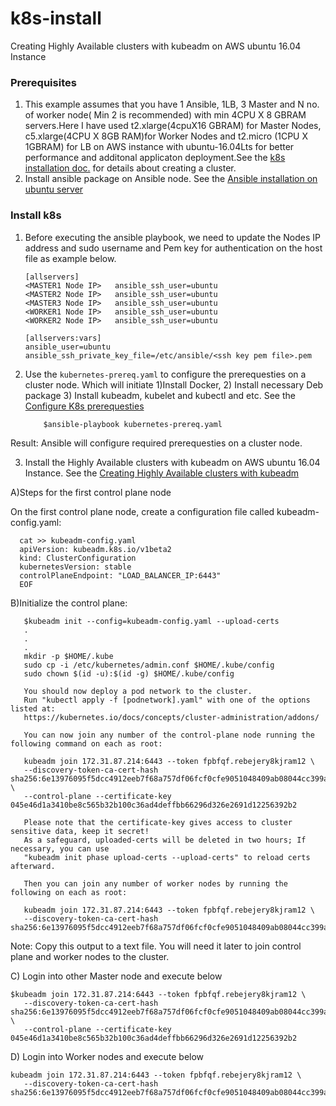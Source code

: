 # k8s-install
Creating Highly Available clusters with kubeadm on AWS ubuntu 16.04 Instance

### Prerequisites

1) This example assumes that you have 1 Ansible, 1LB, 3 Master and N no. of worker node( Min 2 is recommended) with min 4CPU X 8 GBRAM servers.Here I have used t2.xlarge(4cpuX16 GBRAM) for Master Nodes, c5.xlarge(4CPU X 8GB RAM)for Worker Nodes and t2.micro (1CPU X 1GBRAM) for LB on AWS instance with ubuntu-16.04Lts for better performance and additonal applicaton deployment.See the [k8s installation doc.](https://kubernetes.io/docs/setup/production-environment/tools/kubeadm/high-availability/) for details about creating a cluster.
2) Install ansible package on Ansible node. See the [Ansible installation on ubuntu server](https://docs.ansible.com/ansible/latest/installation_guide/intro_installation.html#latest-releases-via-apt-ubuntu) 

### Install k8s

1. Before executing the ansible playbook, we need to update the Nodes IP address and sudo username and Pem key for authentication on the host file as example below.

    ```
    [allservers]
    <MASTER1 Node IP>	ansible_ssh_user=ubuntu
    <MASTER2 Node IP> 	ansible_ssh_user=ubuntu
    <MASTER3 Node IP> 	ansible_ssh_user=ubuntu
    <WORKER1 Node IP> 	ansible_ssh_user=ubuntu
    <WORKER2 Node IP>	ansible_ssh_user=ubuntu

    [allservers:vars]
    ansible_user=ubuntu
    ansible_ssh_private_key_file=/etc/ansible/<ssh key pem file>.pem
    ```

2. Use the `kubernetes-prereq.yaml` to configure the prerequesties on a cluster node. Which will initiate 1)Install Docker, 2) Install necessary Deb package 3) Install kubeadm, kubelet and kubectl and etc.
See the [Configure K8s prerequesties](https://github.com/senthil2kumars/K8s-mStakx-Level2-Test/tree/master/k8s-install-Prerequisites) 
    ```
        $ansible-playbook kubernetes-prereq.yaml
    ```
  Result: Ansible will configure required prerequesties on a cluster node.

3. Install the Highly Available clusters with kubeadm on AWS ubuntu 16.04 Instance. See the [Creating Highly Available clusters with kubeadm](https://kubernetes.io/docs/setup/production-environment/tools/kubeadm/high-availability/) 

A)Steps for the first control plane node

  On the first control plane node, create a configuration file called kubeadm-config.yaml:
  
  
  ```
    cat >> kubeadm-config.yaml
    apiVersion: kubeadm.k8s.io/v1beta2
    kind: ClusterConfiguration
    kubernetesVersion: stable
    controlPlaneEndpoint: "LOAD_BALANCER_IP:6443"
    EOF
  ```
 B)Initialize the control plane:
    
 ```
    $kubeadm init --config=kubeadm-config.yaml --upload-certs
    .
    .
    .
    mkdir -p $HOME/.kube
    sudo cp -i /etc/kubernetes/admin.conf $HOME/.kube/config
    sudo chown $(id -u):$(id -g) $HOME/.kube/config

    You should now deploy a pod network to the cluster.
    Run "kubectl apply -f [podnetwork].yaml" with one of the options listed at:
    https://kubernetes.io/docs/concepts/cluster-administration/addons/

    You can now join any number of the control-plane node running the following command on each as root:

    kubeadm join 172.31.87.214:6443 --token fpbfqf.rebejery8kjram12 \
    --discovery-token-ca-cert-hash sha256:6e13976095f5dcc4912eeb7f68a757df06fcf0cfe9051048409ab08044cc399a \
    --control-plane --certificate-key 045e46d1a3410be8c565b32b100c36ad4deffbb66296d326e2691d12256392b2

    Please note that the certificate-key gives access to cluster sensitive data, keep it secret!
    As a safeguard, uploaded-certs will be deleted in two hours; If necessary, you can use 
    "kubeadm init phase upload-certs --upload-certs" to reload certs afterward.

    Then you can join any number of worker nodes by running the following on each as root:

    kubeadm join 172.31.87.214:6443 --token fpbfqf.rebejery8kjram12 \
    --discovery-token-ca-cert-hash sha256:6e13976095f5dcc4912eeb7f68a757df06fcf0cfe9051048409ab08044cc399a 
```
    
  
 Note: Copy this output to a text file. You will need it later to join control plane and worker nodes to the cluster.
 
 C) Login into other Master node and execute below
 ```
 $kubeadm join 172.31.87.214:6443 --token fpbfqf.rebejery8kjram12 \
    --discovery-token-ca-cert-hash sha256:6e13976095f5dcc4912eeb7f68a757df06fcf0cfe9051048409ab08044cc399a \
    --control-plane --certificate-key 045e46d1a3410be8c565b32b100c36ad4deffbb66296d326e2691d12256392b2
 ```
 D) Login into Worker nodes and execute below
 ```
 kubeadm join 172.31.87.214:6443 --token fpbfqf.rebejery8kjram12 \
    --discovery-token-ca-cert-hash sha256:6e13976095f5dcc4912eeb7f68a757df06fcf0cfe9051048409ab08044cc399a 
 ```
 
 
